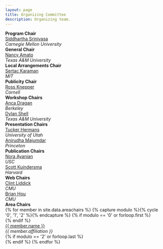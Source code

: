 ```yaml
---
layout: page
title: Organizing Committee
description: Organizing team.
---
```

<div>
    <div class="row">
        <div class="col-12">
            <b>Program Chair</b><br>
            <a href="http://www.cs.cmu.edu/~siddh/">Siddhartha Srinivasa</a><br>
            <i>Carnegie Mellon University</i>
        </div>
    </div>
    <div class="row">
        <div class="col-12">
            <b>General Chair</b><br>
            <a href="https://parasol.tamu.edu/~amato/">Nancy Amato</a><br>
            <i>Texas A&M University</i>
        </div>
    </div>
    <div class="row">
        <div class="col-12">
            <b>Local Arrangements Chair</b><br>
            <a href="http://karaman.mit.edu/">Sertac Karaman</a><br>
            <i>MIT</i>
        </div>
    </div>
    <div class="row">
        <div class="col-12">
            <b>Publicity Chair</b><br>
            <a href="http://www.cs.cornell.edu/~rak/">Ross Knepper</a><br>
            <i>Cornell</i>
        </div>
    </div>
    <div class="row">
        <div class="col-12">
            <b>Workshop Chairs</b><br>
        </div>
    </div>
    <div class="row">
            <div class="col-6">
                <a href="https://people.eecs.berkeley.edu/~anca/">Anca Dragan</a><br>
                <i>Berkeley</i>
            </div>
            <div class="col-6">
                <a href="http://robotics.cs.tamu.edu/dshell/">Dylan Shell</a><br>
                <i>Texas A&M University</i>
            </div>
    </div>
    <div class="row">
        <div class="col-12">
            <b>Presentation Chairs</b><br>
        </div>
    </div>
    <div class="row">
            <div class="col-6">
                <a href="http://www.cs.utah.edu/~thermans/">Tucker Hermans</a><br>
                <i>University of Utah</i>
            </div>
            <div class="col-6">
                <a href="http://web.stanford.edu/~anirudha/">Anirudha Majumdar</a><br>
                <i>Princeton</i>
            </div>
    </div>
    <div class="row">
        <div class="col-12">
            <b>Publication Chairs</b><br>
        </div>
    </div>
    <div class="row">
            <div class="col-6">
                <a href="http://www-bcf.usc.edu/~ayanian/">Nora Ayanian</a><br>
                <i>USC</i>
            </div>
            <div class="col-6">
                <a href="http://scottk.seas.harvard.edu/">Scott Kuindersma</a><br>
                <i>Harvard</i>
            </div>
    </div>
    <div class="row">
        <div class="col-12">
            <b>Web Chairs</b><br>
        </div>
    </div>
    <div class="row">
            <div class="col-6">
                <a href="http://www.clintonliddick.com/">Clint Liddick</a><br>
                <i>CMU</i>
            </div>
            <div class="col-6">
                <a href="http://brianhou.com/">Brian Hou</a><br>
                <i>CMU</i>
            </div>
    </div>
    <div class="row">
            <div class="col-12">
                <b>Area Chairs</b><br>
            </div>
    </div>    
{% for member in site.data.areachairs %}
  {% capture modulo %}{% cycle '0', '1', '2' %}{% endcapture %}
  {% if modulo == '0' or forloop.first %}
    <div class="row">
  {% endif %}
      <div class="col-4">
        <a href="{{member.url}}">{{ member.name }}</a> <br>
        <i>{{ member.affiliation }}</i>
      </div>
  {% if modulo == '2' or forloop.last %}
    </div>
  {% endif %}
{% endfor %}
</div>

